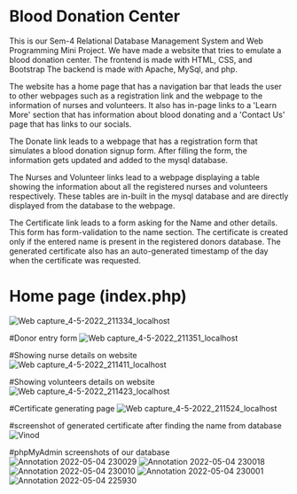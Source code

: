 # Blood Donation Center


This is our Sem-4 Relational Database Management System and Web Programming Mini Project. 
We have made a website that tries to emulate a blood donation center.
The frontend is made with HTML, CSS, and Bootstrap
The backend is made with Apache, MySql, and php.

The website has a home page that has a navigation bar that leads the user to other webpages such as a registration link and the webpage to the information of nurses and volunteers. It also has in-page links to a 'Learn More' section that has information about blood donating and a 'Contact Us' page that has links to our socials.

The Donate link leads to a webpage that has a registration form that simulates a blood donation signup form. After filling the form, the information gets updated and added to the mysql database.

The Nurses and Volunteer links lead to a webpage displaying a table showing the information about all the registered nurses and volunteers respectively. These tables are in-built in the mysql database and are directly displayed from the database to the webpage.

The Certificate link leads to a form asking for the Name and other details. This form has form-validation to the name section. The certificate is created only if the entered name is present in the registered donors database. The generated certificate also has an auto-generated timestamp of the day when the certificate was requested.

# Home page (index.php)
![Web capture_4-5-2022_211334_localhost](https://user-images.githubusercontent.com/80514865/179672702-8629ddd8-866e-4e57-b4a4-838a4c29d1b6.jpeg)

#Donor entry form
![Web capture_4-5-2022_211351_localhost](https://user-images.githubusercontent.com/80514865/179672806-e96705bb-14a4-4051-8768-7b3be175db57.jpeg)

#Showing nurse details on website 
![Web capture_4-5-2022_211411_localhost](https://user-images.githubusercontent.com/80514865/179672885-d32d2405-3de6-4999-bc1d-05e3a48bfd04.jpeg)

#Showing volunteers details on website
![Web capture_4-5-2022_211423_localhost](https://user-images.githubusercontent.com/80514865/179672980-0444f502-128b-4455-83ec-a260585b0b2d.jpeg)

#Certificate generating page
![Web capture_4-5-2022_211524_localhost](https://user-images.githubusercontent.com/80514865/179673035-08f2147c-3280-4204-9175-c541a2b79f53.jpeg)

#screenshot of generated certificate after finding the name from database
![Vinod](https://user-images.githubusercontent.com/80514865/179673103-25e44e6e-85df-49c1-b653-c375d04c7de8.jpg)

#phpMyAdmin screenshots of our database
![Annotation 2022-05-04 230029](https://user-images.githubusercontent.com/80514865/179673236-814fee23-e19e-4f5b-91ee-14e3b24635db.jpg)
![Annotation 2022-05-04 230018](https://user-images.githubusercontent.com/80514865/179673246-f7c0f5c3-d834-45d6-9336-5494581d0566.jpg)
![Annotation 2022-05-04 230010](https://user-images.githubusercontent.com/80514865/179673264-1a140b05-dc04-4c2d-95ab-10642ea94170.jpg)
![Annotation 2022-05-04 230001](https://user-images.githubusercontent.com/80514865/179673271-4614c9dc-5962-4cc6-ae09-51b6664cc50f.jpg)
![Annotation 2022-05-04 225930](https://user-images.githubusercontent.com/80514865/179673405-32144750-5f37-459d-b5a4-542369cc055b.jpg)



